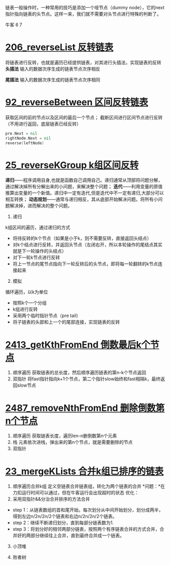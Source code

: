 链表一般操作时，一种常用的技巧是添加一个哑节点（dummy node），它的next 指针指向链表的头节点。这样一来，我们就不需要对头节点进行特殊的判断了。


牛客 6 7
# [206_reverseList 反转链表](https://leetcode.cn/problems/UHnkqh/)

将链表进行反转，也就是遍历已经提供链表，对其进行头插法，实现链表的反转
**头插法**
输入的数据次序生成的链表节点次序相反

**尾插法**
输入的数据次序生成的链表节点次序相同

# [92_reverseBetween 区间反转链表](https://leetcode.cn/problems/reverse-linked-list-ii/)
获取区间的前的节点以及区间的最后一个节点；
截断区间进行区间节点进行反转（不用进行返回，底层链表已经反转）
```go
pre.Next = nil
rightNode.Next = nil
reverse(leftNode)
```

# [25_reverseKGroup k组区间反转](https://leetcode.cn/problems/reverse-nodes-in-k-group/)
**递归**——程序调用自身,也就是函数自己调用自己。递归通常从顶部将问题分解，通过解决掉所有分解出来的小问题，来解决整个问题；
**迭代**——利用变量的原值推算出变量的一个新值。递归中一定有迭代,但是迭代中不一定有递归,大部分可以相互转换；
**动态规划**——通常与递归相反，其从底部开始解决问题。将所有小问题解决掉，进而解决的整个问题。

1. 递归

k组区间的遍历，通过递归的方式

- 将待反转的k个节点（如果是小于k，则不需要反转，直接返回头结点）
- 对k个结点进行反转，并返回头节点（左闭右开，所以本轮操作的尾结点其实就是下一轮操作的头结点）
- 对下一轮k节点进行反转
- 将上一节点的尾节点指向下一轮反转后的头节点，即将每一轮翻转的k节点连接起来

2. 模拟

  循环遍历，以k为单位

- 按照k个一个分组
- k组进行反转
- 采用两个临时指针节点（pre tail）
- 将子链表的头部和上一个的尾部连接，实现链表的反转

# [2413_getKthFromEnd  倒数最后k个节点](https://leetcode.cn/problems/lian-biao-zhong-dao-shu-di-kge-jie-dian-lcof/)
1. 顺序遍历
获取链表的总长度，然后顺序遍历链表的第n-k个节点返回
2. 双指针
将fast指针指向k+1个节点，第二个指针slow始终和fast相隔k，最终返回slow节点

# [2487_removeNthFromEnd 删除倒数第n个节点](https://leetcode.cn/problems/SLwz0R/)
1. 顺序遍历
获取链表长度，遍历len-n删倒数第n个元素
2. 栈
元素依次进栈，弹出来的第n个节点，就是需要删除的节点
3. 双指针

# [23_mergeKLists 合并k组已排序的链表](https://leetcode.cn/problems/merge-k-sorted-lists/submissions/)
1. 顺序遍历合并k组
定义空链表合并链表组，转化为两个链表的合并
*问题：*在力扣运行时间可以通过，但在牛客运行会出现超时的状态
优化：
2. 采用双指针&&分治合并排序的方法合并
- step 1：从链表数组的首和尾开始，每次划分从中间开始划分，划分成两半，得到左边n/2n/2n/2个链表和右边n/2n/2n/2个链表。
- step 2：继续不断递归划分，直到每部分链表数为1.
- step 3：将划分好的相邻两部分链表，按照两个有序链表合并的方式合并，合并好的两部分继续往上合并，直到最终合并成一个链表。
3. 小顶堆

4. 败者树